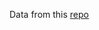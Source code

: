 Data from this [repo](https://github.com/JoaoTMDias/1001-albums-you-must-hear-before-you-die-scrapper/blob/master/data.json) 